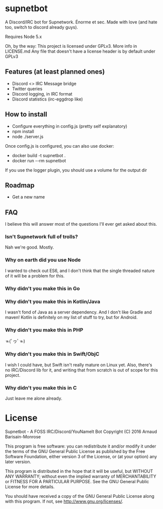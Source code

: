 # supnetbot
A Discord/IRC bot for Supnetwork. Énorme et sec.
Made with love (and hate too, switch to discord already guys).

Requires Node 5.x

Oh, by the way: This project is licensed under GPLv3. More info in LICENSE.md
Any file that doesn't have a license header is by default under GPLv3

## Features (at least planned ones)
 - Discord <> IRC Message bridge
 - Twitter queries
 - Discord logging, in IRC format
 - Discord statistics (irc-eggdrop like)

## How to install
 - Configure everything in config.js (pretty self explanatory)
 - npm install
 - node ./server.js

Once config.js is configured, you can also use docker:
 - docker build -t supnetbot .
 - docker run --rm supnetbot

If you use the logger plugin, you should use a volume for the output dir

## Roadmap
 - Get a new name

## FAQ

I believe this will answer most of the questions I'll ever get asked about this.

### Isn't Supnetwork full of trolls?
Nah we're good. Mostly.

### Why on earth did you use Node
I wanted to check out ES6, and I don't think that the single threaded nature of it will be a problem for this.

### Why didn't you make this in Go

### Why didn't you make this in Kotlin/Java
I wasn't fond of Java as a server dependency.
And I don't like Gradle and maven! Kotlin is definitely on my list of stuff to try, but for Android.

### Why didn't you make this in PHP
☜(ﾟヮﾟ☜)

### Why didn't you make this in Swift/ObjC
I wish I could have, but Swift isn't really mature on Linux yet.
Also, there's no IRC/Discord lib for it, and writing that from scratch is out of scope for this project.

### Why didn't you make this in C
Just leave me alone already.

# License
Supnetbot - A FOSS IRC/Discord/YouNameIt Bot
Copyright (C) 2016 Arnaud Barisain-Monrose

This program is free software: you can redistribute it and/or modify
it under the terms of the GNU General Public License as published by
the Free Software Foundation, either version 3 of the License, or
(at your option) any later version.

This program is distributed in the hope that it will be useful,
but WITHOUT ANY WARRANTY; without even the implied warranty of
MERCHANTABILITY or FITNESS FOR A PARTICULAR PURPOSE.  See the
GNU General Public License for more details.

You should have received a copy of the GNU General Public License
along with this program.  If not, see <http://www.gnu.org/licenses/>.
